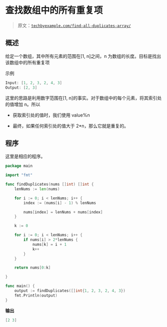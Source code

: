 # 查找数组中的所有重复项

> 原文：[`techbyexample.com/find-all-duplicates-array/`](https://techbyexample.com/find-all-duplicates-array/)

## **概述**

给定一个数组，其中所有元素的范围在[1, n]之间，n 为数组的长度。目标是找出该数组中的所有重复项

示例

```go
Input: [1, 2, 3, 2, 4, 3]
Output: [2, 3]
```

这里的思路是利用数字范围在[1, n]的事实。对于数组中的每个元素，将其索引处的值增加 n。所以

+   获取索引处的值时，我们使用 value%n

+   最终，如果任何索引处的值大于 2*n，那么它就是重复的。

## **程序**

这里是相应的程序。

```go
package main

import "fmt"

func findDuplicates(nums []int) []int {
	lenNums := len(nums)

	for i := 0; i < lenNums; i++ {
		index := (nums[i] - 1) % lenNums

		nums[index] = lenNums + nums[index]
	}

	k := 0

	for i := 0; i < lenNums; i++ {
		if nums[i] > 2*lenNums {
			nums[k] = i + 1
			k++
		}
	}

	return nums[0:k]

}

func main() {
	output := findDuplicates([]int{1, 2, 3, 2, 4, 3})
	fmt.Println(output)
}
```

**输出**

```go
[2 3]
```
